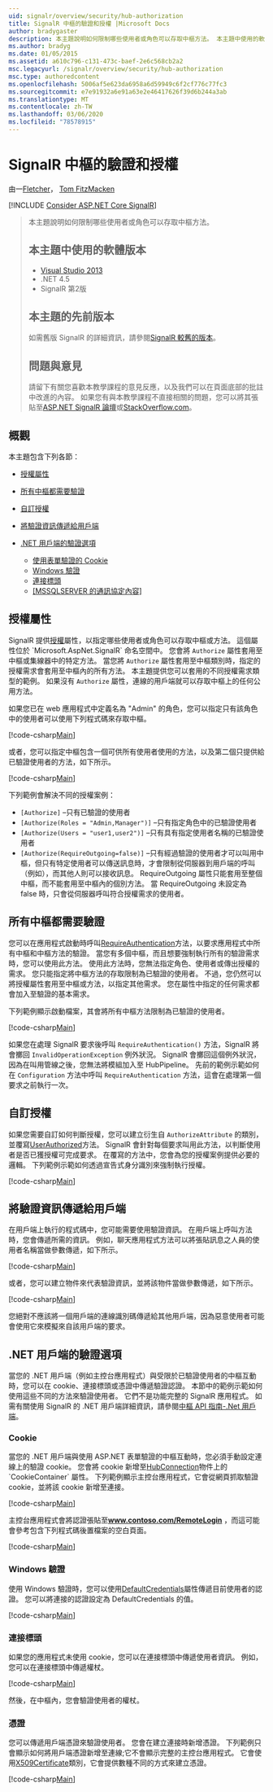 ```yaml
---
uid: signalr/overview/security/hub-authorization
title: SignalR 中樞的驗證和授權 |Microsoft Docs
author: bradygaster
description: 本主題說明如何限制哪些使用者或角色可以存取中樞方法。 本主題中使用的軟體版本 Visual Studio 2013 .NET 4.5 SignalR ve 。
ms.author: bradyg
ms.date: 01/05/2015
ms.assetid: a610c796-c131-473c-baef-2e6c568cb2a2
msc.legacyurl: /signalr/overview/security/hub-authorization
msc.type: authoredcontent
ms.openlocfilehash: 5006af5e623da6958a6d59949c6f2cf776c77fc3
ms.sourcegitcommit: e7e91932a6e91a63e2e46417626f39d6b244a3ab
ms.translationtype: MT
ms.contentlocale: zh-TW
ms.lasthandoff: 03/06/2020
ms.locfileid: "78578915"
---
```

# <a name="authentication-and-authorization-for-signalr-hubs"></a>SignalR 中樞的驗證和授權

由一[Fletcher](https://github.com/pfletcher)， [Tom FitzMacken](https://github.com/tfitzmac)

[!INCLUDE [Consider ASP.NET Core SignalR](~/includes/signalr/signalr-version-disambiguation.md)]

> 本主題說明如何限制哪些使用者或角色可以存取中樞方法。
>
> ## <a name="software-versions-used-in-this-topic"></a>本主題中使用的軟體版本
>
>
> - [Visual Studio 2013](https://my.visualstudio.com/Downloads?q=visual%20studio%202013)
> - .NET 4.5
> - SignalR 第2版
>
>
>
> ## <a name="previous-versions-of-this-topic"></a>本主題的先前版本
>
> 如需舊版 SignalR 的詳細資訊，請參閱[SignalR 較舊的版本](../older-versions/index.md)。
>
> ## <a name="questions-and-comments"></a>問題與意見
>
> 請留下有關您喜歡本教學課程的意見反應，以及我們可以在頁面底部的批註中改進的內容。 如果您有與本教學課程不直接相關的問題，您可以將其張貼至[ASP.NET SignalR 論壇](https://forums.asp.net/1254.aspx/1?ASP+NET+SignalR)或[StackOverflow.com](http://stackoverflow.com/)。

## <a name="overview"></a>概觀

本主題包含下列各節：

- [授權屬性](#authorizeattribute)
- [所有中樞都需要驗證](#requireauth)
- [自訂授權](#custom)
- [將驗證資訊傳遞給用戶端](#passauth)
- [.NET 用戶端的驗證選項](#authoptions)

    - [使用表單驗證的 Cookie](#cookie)
    - [Windows 驗證](#windows)
    - [連接標頭](#header)
    - [[MSSQLSERVER 的通訊協定內容]](#certificate)

<a id="authorizeattribute"></a>

## <a name="authorize-attribute"></a>授權屬性

SignalR 提供[授權](https://msdn.microsoft.com/library/microsoft.aspnet.signalr.authorizeattribute(v=vs.111).aspx)屬性，以指定哪些使用者或角色可以存取中樞或方法。 這個屬性位於 `Microsoft.AspNet.SignalR` 命名空間中。 您會將 `Authorize` 屬性套用至中樞或集線器中的特定方法。 當您將 `Authorize` 屬性套用至中樞類別時，指定的授權需求會套用至中樞內的所有方法。 本主題提供您可以套用的不同授權需求類型的範例。 如果沒有 `Authorize` 屬性，連線的用戶端就可以存取中樞上的任何公用方法。

如果您已在 web 應用程式中定義名為 "Admin" 的角色，您可以指定只有該角色中的使用者可以使用下列程式碼來存取中樞。

[!code-csharp[Main](hub-authorization/samples/sample1.cs)]

或者，您可以指定中樞包含一個可供所有使用者使用的方法，以及第二個只提供給已驗證使用者的方法，如下所示。

[!code-csharp[Main](hub-authorization/samples/sample2.cs)]

下列範例會解決不同的授權案例：

- `[Authorize]` –只有已驗證的使用者
- `[Authorize(Roles = "Admin,Manager")]` –只有指定角色中的已驗證使用者
- `[Authorize(Users = "user1,user2")]` –只有具有指定使用者名稱的已驗證使用者
- `[Authorize(RequireOutgoing=false)]` –只有經過驗證的使用者才可以叫用中樞，但只有特定使用者可以傳送訊息時，才會限制從伺服器到用戶端的呼叫（例如），而其他人則可以接收訊息。 RequireOutgoing 屬性只能套用至整個中樞，而不能套用至中樞內的個別方法。 當 RequireOutgoing 未設定為 false 時，只會從伺服器呼叫符合授權需求的使用者。

<a id="requireauth"></a>

## <a name="require-authentication-for-all-hubs"></a>所有中樞都需要驗證

您可以在應用程式啟動時呼叫[RequireAuthentication](https://msdn.microsoft.com/library/microsoft.aspnet.signalr.hubpipelineextensions.requireauthentication(v=vs.111).aspx)方法，以要求應用程式中所有中樞和中樞方法的驗證。 當您有多個中樞，而且想要強制執行所有的驗證需求時，您可以使用此方法。 使用此方法時，您無法指定角色、使用者或傳出授權的需求。 您只能指定將中樞方法的存取限制為已驗證的使用者。 不過，您仍然可以將授權屬性套用至中樞或方法，以指定其他需求。 您在屬性中指定的任何需求都會加入至驗證的基本需求。

下列範例顯示啟動檔案，其會將所有中樞方法限制為已驗證的使用者。

[!code-csharp[Main](hub-authorization/samples/sample3.cs)]

如果您在處理 SignalR 要求後呼叫 `RequireAuthentication()` 方法，SignalR 將會擲回 `InvalidOperationException` 例外狀況。 SignalR 會擲回這個例外狀況，因為在叫用管線之後，您無法將模組加入至 HubPipeline。 先前的範例示範如何在 `Configuration` 方法中呼叫 `RequireAuthentication` 方法，這會在處理第一個要求之前執行一次。

<a id="custom"></a>

## <a name="customized-authorization"></a>自訂授權

如果您需要自訂如何判斷授權，您可以建立衍生自 `AuthorizeAttribute` 的類別，並覆寫[UserAuthorized](https://msdn.microsoft.com/library/microsoft.aspnet.signalr.authorizeattribute.userauthorized(v=vs.111).aspx)方法。 SignalR 會針對每個要求叫用此方法，以判斷使用者是否已獲授權可完成要求。 在覆寫的方法中，您會為您的授權案例提供必要的邏輯。 下列範例示範如何透過宣告式身分識別來強制執行授權。

[!code-csharp[Main](hub-authorization/samples/sample4.cs)]

<a id="passauth"></a>

## <a name="pass-authentication-information-to-clients"></a>將驗證資訊傳遞給用戶端

在用戶端上執行的程式碼中，您可能需要使用驗證資訊。 在用戶端上呼叫方法時，您會傳遞所需的資訊。 例如，聊天應用程式方法可以將張貼訊息之人員的使用者名稱當做參數傳遞，如下所示。

[!code-csharp[Main](hub-authorization/samples/sample5.cs)]

或者，您可以建立物件來代表驗證資訊，並將該物件當做參數傳遞，如下所示。

[!code-csharp[Main](hub-authorization/samples/sample6.cs)]

您絕對不應該將一個用戶端的連線識別碼傳遞給其他用戶端，因為惡意使用者可能會使用它來模擬來自該用戶端的要求。

<a id="authoptions"></a>

## <a name="authentication-options-for-net-clients"></a>.NET 用戶端的驗證選項

當您的 .NET 用戶端（例如主控台應用程式）與受限於已驗證使用者的中樞互動時，您可以在 cookie、連接標頭或憑證中傳遞驗證認證。 本節中的範例示範如何使用這些不同的方法來驗證使用者。 它們不是功能完整的 SignalR 應用程式。 如需有關使用 SignalR 的 .NET 用戶端詳細資訊，請參閱[中樞 API 指南-.Net 用戶端](../guide-to-the-api/hubs-api-guide-net-client.md)。

<a id="cookie"></a>

### <a name="cookie"></a>Cookie

當您的 .NET 用戶端與使用 ASP.NET 表單驗證的中樞互動時，您必須手動設定連線上的驗證 cookie。 您會將 cookie 新增至[HubConnection](https://msdn.microsoft.com/library/microsoft.aspnet.signalr.client.hubs.hubconnection(v=vs.111).aspx)物件上的 `CookieContainer` 屬性。 下列範例顯示主控台應用程式，它會從網頁抓取驗證 cookie，並將該 cookie 新增至連接。

[!code-csharp[Main](hub-authorization/samples/sample7.cs)]

主控台應用程式會將認證張貼至<strong>www.contoso.com/RemoteLogin</strong> ，而這可能會參考包含下列程式碼後置檔案的空白頁面。

[!code-csharp[Main](hub-authorization/samples/sample8.cs)]

<a id="windows"></a>

### <a name="windows-authentication"></a>Windows 驗證

使用 Windows 驗證時，您可以使用[DefaultCredentials](https://msdn.microsoft.com/library/system.net.credentialcache.defaultcredentials.aspx)屬性傳遞目前使用者的認證。 您可以將連接的認證設定為 DefaultCredentials 的值。

[!code-csharp[Main](hub-authorization/samples/sample9.cs?highlight=6)]

<a id="header"></a>

### <a name="connection-header"></a>連接標頭

如果您的應用程式未使用 cookie，您可以在連接標頭中傳遞使用者資訊。 例如，您可以在連接標頭中傳遞權杖。

[!code-csharp[Main](hub-authorization/samples/sample10.cs?highlight=6)]

然後，在中樞內，您會驗證使用者的權杖。

<a id="certificate"></a>

### <a name="certificate"></a>憑證

您可以傳遞用戶端憑證來驗證使用者。 您會在建立連接時新增憑證。 下列範例只會顯示如何將用戶端憑證新增至連線;它不會顯示完整的主控台應用程式。 它會使用[X509Certificate](https://msdn.microsoft.com/library/system.security.cryptography.x509certificates.x509certificate.aspx)類別，它會提供數種不同的方式來建立憑證。

[!code-csharp[Main](hub-authorization/samples/sample11.cs?highlight=6)]
